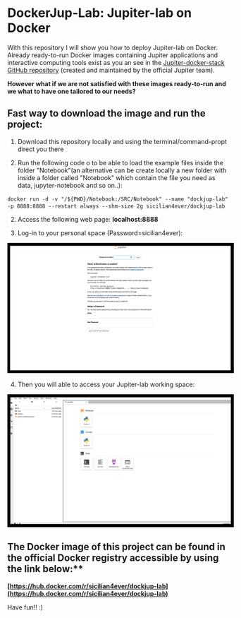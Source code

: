 
# DockerJup-Lab: Jupiter-lab on Docker 

With this repository I will show you how to deploy Jupiter-lab on Docker. Already ready-to-run Docker images containing Jupiter applications and interactive computing tools exist as you an see in the [Jupiter-docker-stack GitHub repository](https://github.com/jupyter/docker-stacks) (created and maintained by the official Jupiter team).

**However what if we are not satisfied with these images ready-to-run and we what to have one tailored to our needs?**


## Fast way to download the image and run the project:

1) Download this repository locally and using the terminal/command-propt direct you there

1) Run the following code o to be able to load the example files inside the folder "Notebook"(an alternative can be create locally a new folder  with inside a folder called "Notebook" which contain the file you need as data, jupyter-notebook and so on..):
```
docker run -d -v "/${PWD}/Notebook:/SRC/Notebook" --name "dockjup-lab" -p 8888:8888 --restart always --shm-size 2g sicilian4ever/dockjup-lab
```
2) Access the following web page: **localhost:8888**

3) Log-in to your personal space (Password=sicilian4ever):

<center>
    <img width="800" alt="pwd" src="DOC/pwd.png" style="border: 5px solid black">
</center>

4) Then you will able to access your Jupiter-lab working space:

<center>
    <img width="800" alt="Screenshot" src="DOC/Screenshot.png" style="border: 5px solid black">
</center>

## The Docker image of this project can be found in the official Docker registry accessible by using the link below:**

**[https://hub.docker.com/r/sicilian4ever/dockjup-lab](https://hub.docker.com/r/sicilian4ever/dockjup-lab)**

Have fun!! :)
